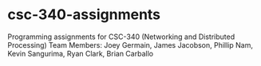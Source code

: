 # csc-340-assignments
Programming assignments for CSC-340 (Networking and Distributed Processing)
Team Members: Joey Germain, James Jacobson, Phillip Nam, Kevin Sangurima, Ryan Clark, Brian Carballo
